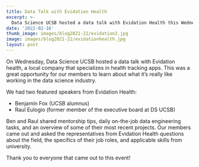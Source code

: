 ```yaml
---
title: Data Talk with Evidation Health
excerpt: >-
  Data Science UCSB hosted a data talk with Evidation Health this Wednesday!
date: '2022-02-16'
thumb_image: images/blog2021-22/evidation2.jpg
image: images/blog2021-22/evidationhealth.jpg
layout: post
---
```



On Wednesday, Data Science UCSB hosted a data talk with Evidation health, a local company that specializes in health tracking apps. This was a great opportunity for our members to learn about what it’s really like working in the data science industry.

We had two featured speakers from Evidation Health:

* Benjamin Fox (UCSB alumnus)
* Raul Eulogio (former member of the executive board at DS UCSB)

Ben and Raul shared mentorship tips, daily on-the-job data engineering tasks, and an overview of some of their most recent projects. Our members came out and asked the representatives from Evidation Health questions about the field, the specifics of their job roles, and applicable skills from university.  

Thank you to everyone that came out to this event! 
